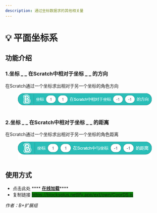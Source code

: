 ```yaml
---
description: 通过坐标数据求的其他相关量
---
```


# 💡 平面坐标系

## 功能介绍

### 1.坐标 \_ \_ 在Scratch中相对于坐标 \_ \_ 的方向

在Scratch通过一个坐标求出相对于另一个坐标的角色方向

<figure><img src=".gitbook/assets/block_2023_1_18-21_15_34.png" alt=""><figcaption></figcaption></figure>

### 2.坐标 \_ \_ 在Scratch中相对于坐标 \_ \_ 的距离

在Scratch通过一个坐标求出相对于另一个坐标的角色距离

<figure><img src=".gitbook/assets/block_2023_1_18-21_15_18.png" alt=""><figcaption></figcaption></figure>

## **使用方式**

* 点击此处 **** [**在线加载**](https://turbowarp.org/editor?extension=https://blocksplus.netlify.app/ext/own/CoorDS.js)****
* 复制链接 <mark style="background-color:green;">https://blocksplus.netlify.app/ext/own/CoorDS.js</mark>



_作者：B+扩展组_
